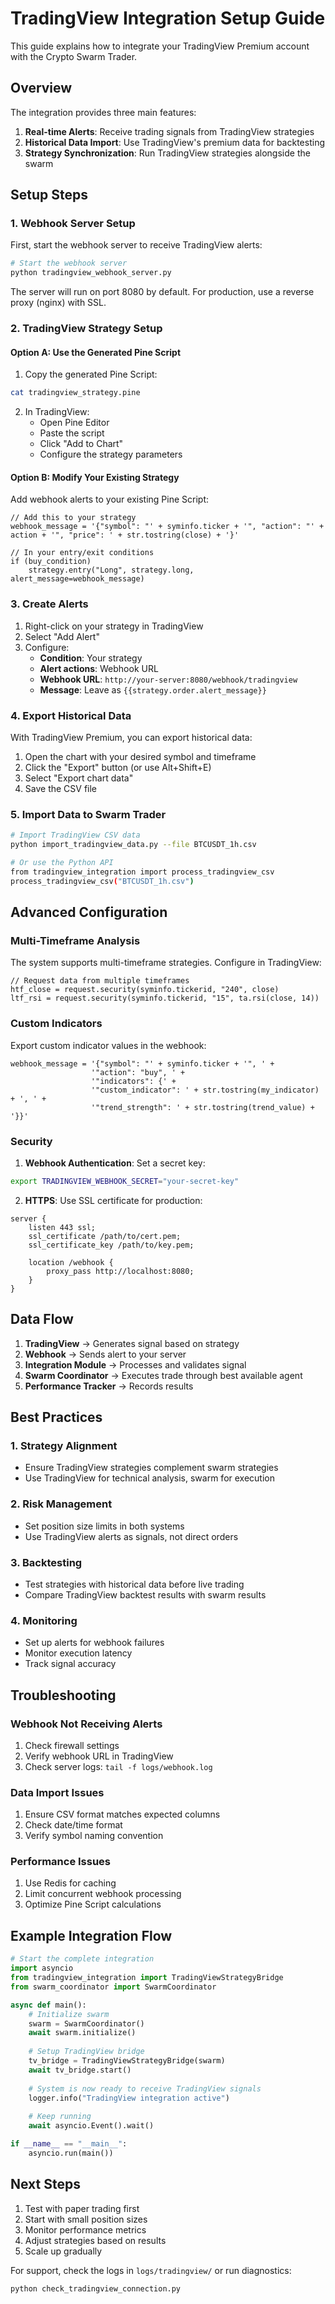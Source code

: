 # TradingView Integration Setup Guide

This guide explains how to integrate your TradingView Premium account with the Crypto Swarm Trader.

## Overview

The integration provides three main features:
1. **Real-time Alerts**: Receive trading signals from TradingView strategies
2. **Historical Data Import**: Use TradingView's premium data for backtesting
3. **Strategy Synchronization**: Run TradingView strategies alongside the swarm

## Setup Steps

### 1. Webhook Server Setup

First, start the webhook server to receive TradingView alerts:

```bash
# Start the webhook server
python tradingview_webhook_server.py
```

The server will run on port 8080 by default. For production, use a reverse proxy (nginx) with SSL.

### 2. TradingView Strategy Setup

#### Option A: Use the Generated Pine Script

1. Copy the generated Pine Script:
```bash
cat tradingview_strategy.pine
```

2. In TradingView:
   - Open Pine Editor
   - Paste the script
   - Click "Add to Chart"
   - Configure the strategy parameters

#### Option B: Modify Your Existing Strategy

Add webhook alerts to your existing Pine Script:

```pine
// Add this to your strategy
webhook_message = '{"symbol": "' + syminfo.ticker + '", "action": "' + action + '", "price": ' + str.tostring(close) + '}'

// In your entry/exit conditions
if (buy_condition)
    strategy.entry("Long", strategy.long, alert_message=webhook_message)
```

### 3. Create Alerts

1. Right-click on your strategy in TradingView
2. Select "Add Alert"
3. Configure:
   - **Condition**: Your strategy
   - **Alert actions**: Webhook URL
   - **Webhook URL**: `http://your-server:8080/webhook/tradingview`
   - **Message**: Leave as `{{strategy.order.alert_message}}`

### 4. Export Historical Data

With TradingView Premium, you can export historical data:

1. Open the chart with your desired symbol and timeframe
2. Click the "Export" button (or use Alt+Shift+E)
3. Select "Export chart data"
4. Save the CSV file

### 5. Import Data to Swarm Trader

```bash
# Import TradingView CSV data
python import_tradingview_data.py --file BTCUSDT_1h.csv

# Or use the Python API
from tradingview_integration import process_tradingview_csv
process_tradingview_csv("BTCUSDT_1h.csv")
```

## Advanced Configuration

### Multi-Timeframe Analysis

The system supports multi-timeframe strategies. Configure in TradingView:

```pine
// Request data from multiple timeframes
htf_close = request.security(syminfo.tickerid, "240", close)
ltf_rsi = request.security(syminfo.tickerid, "15", ta.rsi(close, 14))
```

### Custom Indicators

Export custom indicator values in the webhook:

```pine
webhook_message = '{"symbol": "' + syminfo.ticker + '", ' + 
                  '"action": "buy", ' +
                  '"indicators": {' +
                  '"custom_indicator": ' + str.tostring(my_indicator) + ', ' +
                  '"trend_strength": ' + str.tostring(trend_value) + '}}'
```

### Security

1. **Webhook Authentication**: Set a secret key:
```bash
export TRADINGVIEW_WEBHOOK_SECRET="your-secret-key"
```

2. **HTTPS**: Use SSL certificate for production:
```nginx
server {
    listen 443 ssl;
    ssl_certificate /path/to/cert.pem;
    ssl_certificate_key /path/to/key.pem;
    
    location /webhook {
        proxy_pass http://localhost:8080;
    }
}
```

## Data Flow

1. **TradingView** → Generates signal based on strategy
2. **Webhook** → Sends alert to your server
3. **Integration Module** → Processes and validates signal
4. **Swarm Coordinator** → Executes trade through best available agent
5. **Performance Tracker** → Records results

## Best Practices

### 1. Strategy Alignment
- Ensure TradingView strategies complement swarm strategies
- Use TradingView for technical analysis, swarm for execution

### 2. Risk Management
- Set position size limits in both systems
- Use TradingView alerts as signals, not direct orders

### 3. Backtesting
- Test strategies with historical data before live trading
- Compare TradingView backtest results with swarm results

### 4. Monitoring
- Set up alerts for webhook failures
- Monitor execution latency
- Track signal accuracy

## Troubleshooting

### Webhook Not Receiving Alerts
1. Check firewall settings
2. Verify webhook URL in TradingView
3. Check server logs: `tail -f logs/webhook.log`

### Data Import Issues
1. Ensure CSV format matches expected columns
2. Check date/time format
3. Verify symbol naming convention

### Performance Issues
1. Use Redis for caching
2. Limit concurrent webhook processing
3. Optimize Pine Script calculations

## Example Integration Flow

```python
# Start the complete integration
import asyncio
from tradingview_integration import TradingViewStrategyBridge
from swarm_coordinator import SwarmCoordinator

async def main():
    # Initialize swarm
    swarm = SwarmCoordinator()
    await swarm.initialize()
    
    # Setup TradingView bridge
    tv_bridge = TradingViewStrategyBridge(swarm)
    await tv_bridge.start()
    
    # System is now ready to receive TradingView signals
    logger.info("TradingView integration active")
    
    # Keep running
    await asyncio.Event().wait()

if __name__ == "__main__":
    asyncio.run(main())
```

## Next Steps

1. Test with paper trading first
2. Start with small position sizes
3. Monitor performance metrics
4. Adjust strategies based on results
5. Scale up gradually

For support, check the logs in `logs/tradingview/` or run diagnostics:
```bash
python check_tradingview_connection.py
```